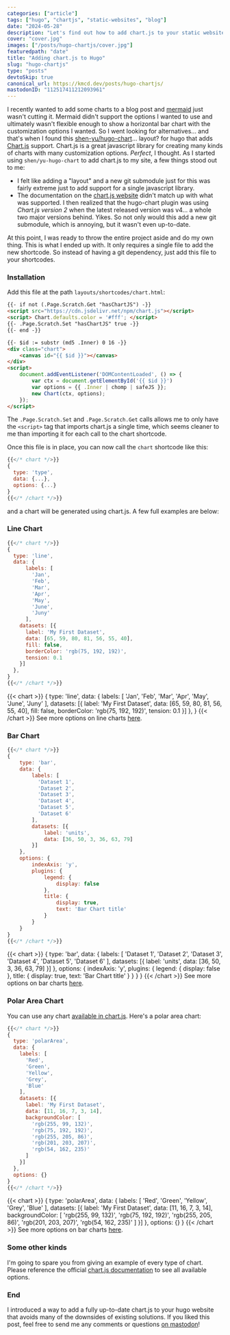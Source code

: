 ```yaml
---
categories: ["article"]
tags: ["hugo", "chartjs", "static-websites", "blog"]
date: "2024-05-28"
description: "Let's find out how to add chart.js to your static website built with Hugo."
cover: "cover.jpg"
images: ["/posts/hugo-chartjs/cover.jpg"]
featuredpath: "date"
title: "Adding chart.js to Hugo"
slug: "hugo-chartjs"
type: "posts"
devtoSkip: true
canonical_url: https://kmcd.dev/posts/hugo-chartjs/
mastodonID: "112517411212093961"
---
```


I recently wanted to add some charts to a blog post and [mermaid](https://mermaid.live) just wasn't cutting it. Mermaid didn't support the options I wanted to use and ultimately wasn't flexible enough to show a horizontal bar chart with the customization options I wanted. So I went looking for alternatives... and that's when I found this [shen-yu/hugo-chart](https://github.com/shen-yu/hugo-chart)... layout? for hugo that adds [Chart.js](https://www.chartjs.org/) support. Chart.js is a great javascript library for creating many kinds of charts with many customization options. *Perfect*, I thought. As I started using `shen/yu-hugo-chart` to add chart.js to my site, a few things stood out to me:

- I felt like adding a "layout" and a new git submodule just for this was fairly extreme just to add support for a single javascript library.
- The documentation on the [chart.js website](https://www.chartjs.org/) didn't match up with what was supported. I then realized that the hugo-chart plugin was using *Chart.js version 2* when the latest released version was v4... a whole two major versions behind. Yikes. So not only would this add a new git submodule, which is annoying, but it wasn't even up-to-date.

At this point, I was ready to throw the entire project aside and do my own thing. This is what I ended up with. It only requires a single file to add the new shortcode. So instead of having a git dependency, just add this file to your shortcodes.

### Installation
Add this file at the path `layouts/shortcodes/chart.html`:
```html
{{- if not (.Page.Scratch.Get "hasChartJS") -}}
<script src="https://cdn.jsdelivr.net/npm/chart.js"></script>
<script> Chart.defaults.color = '#fff'; </script>
{{- .Page.Scratch.Set "hasChartJS" true -}}
{{- end -}}

{{- $id := substr (md5 .Inner) 0 16 -}}
<div class="chart">
    <canvas id="{{ $id }}"></canvas>
</div>
<script>
    document.addEventListener('DOMContentLoaded', () => {
        var ctx = document.getElementById('{{ $id }}')
        var options = {{ .Inner | chomp | safeJS }};
        new Chart(ctx, options);
    });
</script>
```

The `.Page.Scratch.Set` and `.Page.Scratch.Get` calls allows me to only have the `<script>` tag that imports chart.js a single time, which seems cleaner to me than importing it for each call to the chart shortcode.

Once this file is in place, you can now call the `chart` shortcode like this:
```javascript
{{</* chart */>}}
{
  type: 'type',
  data: {...},
  options: {...}
}
{{</* /chart */>}}
```
and a chart will be generated using chart.js. A few full examples are below:

### Line Chart
```javascript
{{</* chart */>}}
{
  type: 'line',
  data: {
      labels: [
        'Jan',
        'Feb',
        'Mar',
        'Apr',
        'May',
        'June',
        'Juny'
      ],
    datasets: [{
      label: 'My First Dataset',
      data: [65, 59, 80, 81, 56, 55, 40],
      fill: false,
      borderColor: 'rgb(75, 192, 192)',
      tension: 0.1
    }]
  },
}
{{</* /chart */>}}
```

{{< chart >}}
{
  type: 'line',
  data: {
      labels: [
        'Jan',
        'Feb',
        'Mar',
        'Apr',
        'May',
        'June',
        'Juny'
      ],
    datasets: [{
      label: 'My First Dataset',
      data: [65, 59, 80, 81, 56, 55, 40],
      fill: false,
      borderColor: 'rgb(75, 192, 192)',
      tension: 0.1
    }]
  },
}
{{< /chart >}}
See more options on line charts [here](https://www.chartjs.org/docs/latest/charts/line.html).

### Bar Chart
```javascript
{{</* chart */>}}
{
    type: 'bar',
    data: {
        labels: [
          'Dataset 1',
          'Dataset 2',
          'Dataset 3',
          'Dataset 4',
          'Dataset 5',
          'Dataset 6'
        ],
        datasets: [{
            label: 'units',
            data: [36, 50, 3, 36, 63, 79]
        }]
    },
    options: {
        indexAxis: 'y',
        plugins: {
            legend: {
                display: false
            },
            title: {
                display: true,
                text: 'Bar Chart title'
            }
        }
    }
}
{{</* /chart */>}}
```

{{< chart >}}
{
    type: 'bar',
    data: {
        labels: [
          'Dataset 1',
          'Dataset 2',
          'Dataset 3',
          'Dataset 4',
          'Dataset 5',
          'Dataset 6'
        ],
        datasets: [{
            label: 'units',
            data: [36, 50, 3, 36, 63, 79]
        }]
    },
    options: {
        indexAxis: 'y',
        plugins: {
            legend: {
                display: false
            },
            title: {
                display: true,
                text: 'Bar Chart title'
            }
        }
    }
}
{{< /chart >}}
See more options on bar charts [here](https://www.chartjs.org/docs/latest/charts/bar.html).

### Polar Area Chart
You can use any chart [available in chart.js](https://www.chartjs.org/docs/latest/). Here's a polar area chart:
```javascript
{{</* chart */>}}
{
  type: 'polarArea',
  data: {
    labels: [
      'Red',
      'Green',
      'Yellow',
      'Grey',
      'Blue'
    ],
    datasets: [{
      label: 'My First Dataset',
      data: [11, 16, 7, 3, 14],
      backgroundColor: [
        'rgb(255, 99, 132)',
        'rgb(75, 192, 192)',
        'rgb(255, 205, 86)',
        'rgb(201, 203, 207)',
        'rgb(54, 162, 235)'
      ]
    }]
  },
  options: {}
}
{{</* /chart */>}}
```

{{< chart >}}
{
  type: 'polarArea',
  data: {
    labels: [
      'Red',
      'Green',
      'Yellow',
      'Grey',
      'Blue'
    ],
    datasets: [{
      label: 'My First Dataset',
      data: [11, 16, 7, 3, 14],
      backgroundColor: [
        'rgb(255, 99, 132)',
        'rgb(75, 192, 192)',
        'rgb(255, 205, 86)',
        'rgb(201, 203, 207)',
        'rgb(54, 162, 235)'
      ]
    }]
  },
  options: {}
}
{{< /chart >}}
See more options on bar charts [here](https://www.chartjs.org/docs/latest/charts/polar.html).

### Some other kinds
I'm going to spare you from giving an example of every type of chart. Please reference the official [chart.js documentation](https://www.chartjs.org/docs/latest/) to see all available options.


### End
I introduced a way to add a fully up-to-date chart.js to your hugo website that avoids many of the downsides of existing solutions. If you liked this post, feel free to send me any comments or questions [on mastodon](https://infosec.exchange/@sudorandom)!
